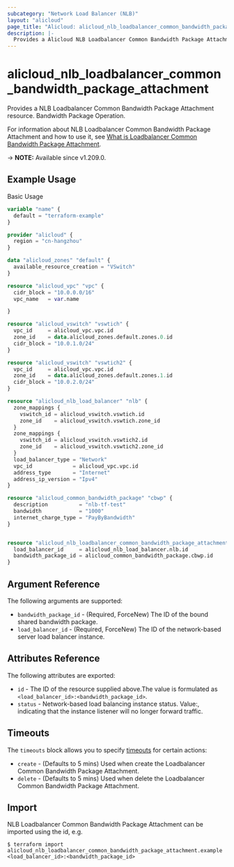 ```yaml
---
subcategory: "Network Load Balancer (NLB)"
layout: "alicloud"
page_title: "Alicloud: alicloud_nlb_loadbalancer_common_bandwidth_package_attachment"
description: |-
  Provides a Alicloud NLB Loadbalancer Common Bandwidth Package Attachment resource.
---
```


# alicloud_nlb_loadbalancer_common_bandwidth_package_attachment

Provides a NLB Loadbalancer Common Bandwidth Package Attachment resource. Bandwidth Package Operation.

For information about NLB Loadbalancer Common Bandwidth Package Attachment and how to use it, see [What is Loadbalancer Common Bandwidth Package Attachment](https://www.alibabacloud.com/help/en/server-load-balancer/latest/nlb-instances-change).

-> **NOTE:** Available since v1.209.0.

## Example Usage

Basic Usage

```terraform
variable "name" {
  default = "terraform-example"
}

provider "alicloud" {
  region = "cn-hangzhou"
}

data "alicloud_zones" "default" {
  available_resource_creation = "VSwitch"
}

resource "alicloud_vpc" "vpc" {
  cidr_block = "10.0.0.0/16"
  vpc_name   = var.name

}

resource "alicloud_vswitch" "vswtich" {
  vpc_id     = alicloud_vpc.vpc.id
  zone_id    = data.alicloud_zones.default.zones.0.id
  cidr_block = "10.0.1.0/24"
}

resource "alicloud_vswitch" "vswtich2" {
  vpc_id     = alicloud_vpc.vpc.id
  zone_id    = data.alicloud_zones.default.zones.1.id
  cidr_block = "10.0.2.0/24"
}

resource "alicloud_nlb_load_balancer" "nlb" {
  zone_mappings {
    vswitch_id = alicloud_vswitch.vswtich.id
    zone_id    = alicloud_vswitch.vswtich.zone_id
  }
  zone_mappings {
    vswitch_id = alicloud_vswitch.vswtich2.id
    zone_id    = alicloud_vswitch.vswtich2.zone_id
  }
  load_balancer_type = "Network"
  vpc_id             = alicloud_vpc.vpc.id
  address_type       = "Internet"
  address_ip_version = "Ipv4"
}

resource "alicloud_common_bandwidth_package" "cbwp" {
  description          = "nlb-tf-test"
  bandwidth            = "1000"
  internet_charge_type = "PayByBandwidth"
}


resource "alicloud_nlb_loadbalancer_common_bandwidth_package_attachment" "default" {
  load_balancer_id     = alicloud_nlb_load_balancer.nlb.id
  bandwidth_package_id = alicloud_common_bandwidth_package.cbwp.id
}
```

## Argument Reference

The following arguments are supported:
* `bandwidth_package_id` - (Required, ForceNew) The ID of the bound shared bandwidth package.
* `load_balancer_id` - (Required, ForceNew) The ID of the network-based server load balancer instance.

## Attributes Reference

The following attributes are exported:
* `id` - The ID of the resource supplied above.The value is formulated as `<load_balancer_id>:<bandwidth_package_id>`.
* `status` - Network-based load balancing instance status. Value:, indicating that the instance listener will no longer forward traffic.

## Timeouts

The `timeouts` block allows you to specify [timeouts](https://www.terraform.io/docs/configuration-0-11/resources.html#timeouts) for certain actions:
* `create` - (Defaults to 5 mins) Used when create the Loadbalancer Common Bandwidth Package Attachment.
* `delete` - (Defaults to 5 mins) Used when delete the Loadbalancer Common Bandwidth Package Attachment.

## Import

NLB Loadbalancer Common Bandwidth Package Attachment can be imported using the id, e.g.

```shell
$ terraform import alicloud_nlb_loadbalancer_common_bandwidth_package_attachment.example <load_balancer_id>:<bandwidth_package_id>
```